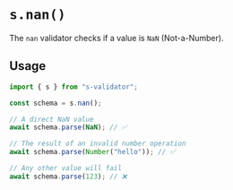 # `s.nan()`

The `nan` validator checks if a value is `NaN` (Not-a-Number).

## Usage

```typescript
import { s } from "s-validator";

const schema = s.nan();

// A direct NaN value
await schema.parse(NaN); // ✅

// The result of an invalid number operation
await schema.parse(Number("hello")); // ✅

// Any other value will fail
await schema.parse(123); // ❌
```
